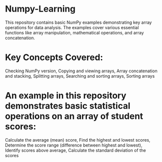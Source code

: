 # Numpy-Learning

This repository contains basic NumPy examples demonstrating key array operations for data analysis. The examples cover various essential functions like array manipulation, mathematical operations, and array concatenation.

# Key Concepts Covered:
Checking NumPy version,
Copying and viewing arrays,
Array concatenation and stacking,
Splitting arrays,
Searching and sorting arrays,
Sorting arrays

# An example in this repository demonstrates basic statistical operations on an array of student scores:
Calculate the average (mean) score,
Find the highest and lowest scores,
Determine the score range (difference between highest and lowest),
Identify scores above average,
Calculate the standard deviation of the scores
